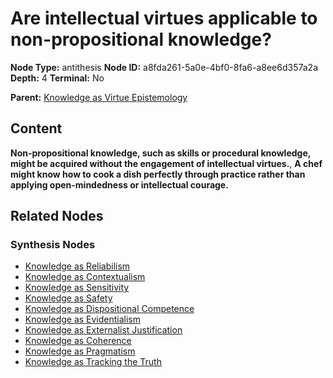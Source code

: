 # Are intellectual virtues applicable to non-propositional knowledge?

**Node Type:** antithesis
**Node ID:** a8fda261-5a0e-4bf0-8fa6-a8ee6d357a2a
**Depth:** 4
**Terminal:** No

**Parent:** [Knowledge as Virtue Epistemology](knowledge-as-virtue-epistemology-synthesis-faa40f73-9899-47c8-a146-c55796ba2421.md)

## Content

**Non-propositional knowledge, such as skills or procedural knowledge, might be acquired without the engagement of intellectual virtues.**, **A chef might know how to cook a dish perfectly through practice rather than applying open-mindedness or intellectual courage.**

## Related Nodes

### Synthesis Nodes

- [Knowledge as Reliabilism](knowledge-as-reliabilism-synthesis-6a3b7e08-c911-4ec5-8eb7-a1d4ae106a53.md)
- [Knowledge as Contextualism](knowledge-as-contextualism-synthesis-adde5136-6b8e-4d6e-972d-ede45e7f8caa.md)
- [Knowledge as Sensitivity](knowledge-as-sensitivity-synthesis-6d5142a7-d210-4d25-97f1-76ea8033ddb1.md)
- [Knowledge as Safety](knowledge-as-safety-synthesis-3b666203-814b-4823-8ea7-ff57aae30d6e.md)
- [Knowledge as Dispositional Competence](knowledge-as-dispositional-competence-synthesis-8cabece9-ad75-4d03-8245-8087ae8b0577.md)
- [Knowledge as Evidentialism](knowledge-as-evidentialism-synthesis-b0007bf0-c2b9-4aed-8b96-90d85c318ccf.md)
- [Knowledge as Externalist Justification](knowledge-as-externalist-justification-synthesis-cf47134a-8c9c-45c7-b6b1-94bfbfd7ee57.md)
- [Knowledge as Coherence](knowledge-as-coherence-synthesis-64872f74-a972-4934-a8d6-cb5f50512a0e.md)
- [Knowledge as Pragmatism](knowledge-as-pragmatism-synthesis-92137a67-44f1-4e06-8c64-9d5f430e9de6.md)
- [Knowledge as Tracking the Truth](knowledge-as-tracking-the-truth-synthesis-17a905af-9659-44df-857f-2ebd16f7fba5.md)
